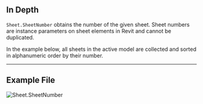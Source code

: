 ## In Depth
`Sheet.SheetNumber` obtains the number of the given sheet. Sheet numbers are instance parameters on sheet elements in Revit and cannot be duplicated.

In the example below, all sheets in the active model are collected and sorted in alphanumeric order by their number.
___
## Example File

![Sheet.SheetNumber](./Revit.Elements.Views.Sheet.SheetNumber_img.jpg)
